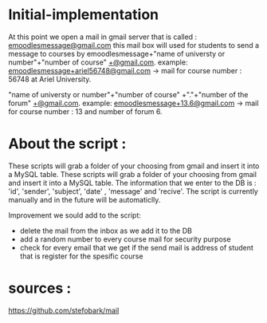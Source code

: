 # Initial-implementation  
At this point we open a mail in gmail server that is called : emoodlesmessage@gmail.com this mail box will used for students to send a message to courses by
emoodlesmessage+"name of universty or number"+"number of course" +@gmail.com. example: emoodlesmessage+ariel56748@gmail.com -> mail for course number : 56748 at Ariel University. 


"name of universty or number"+"number of course" +"."+"number of the forum" +@gmail.com. example: emoodlesmessage+13.6@gmail.com -> mail for course number : 13 and number of forum 6.

# About the script :
These scripts will grab a folder of your choosing from gmail and insert it into a MySQL table. 
These scripts will grab a folder of your choosing from gmail and insert it into a MySQL table. The information that we enter to the DB is : 'id', 'sender', 'subject', 'date' , 'message' and 'recive'.
The script is currently manually and in the future will be automaticlly.

Improvement we sould add to the script:  
* delete the mail from the inbox as we add it to the DB
* add a random number to every course mail for security purpose
* check for every email that we get if the send mail is address of student that is register for the spesific course
# sources :  
https://github.com/stefobark/mail
